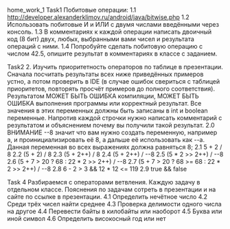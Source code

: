 home_work_1
Task1 
Побитовые операции:
1.1 http://developer.alexanderklimov.ru/android/java/bitwise.php
	1.2 Использовать побитовые И и ИЛИ с двумя числами введёнными через консоль. 
	1.3 В комментариях к каждой операции написать двоичный код (8 бит) двух, любых, выбранными вами чисел и результата операций с ними.
	1.4 Попробуйте сделать побитовую операцию с числом 42.5, опишите результат в комментариях в классе с заданием.
	
Task2
2. Изучить приоритетность операторов по таблице в презентации. Сначала посчитать результаты всех ниже приведённых примеров устно, а потом проверить в IDE (в случае ошибок свериться с таблицей приоритетов, повторять просчёт примеров до полного соответствия).
 Результатом МОЖЕТ БЫТЬ ОШИБКА компиляции, МОЖЕТ БЫТЬ ОШИБКА выполнения программы или корректный результат. 
Все значения в этих переменных должны быть записаны в int и boolean переменные. 
Напротив каждой строчки нужно написать комментарий с результатом и объяснением почему вы получили такой результат.
	2.0 ВНИМАНИЕ --8 значит что вам нужно создать переменную, например а, и проинициализировать её 8, а дальше её использовать как --а. Данная переменная во всех выражениях должна равняться 8;
	2.1 5 + 2 / 8
	2.2 (5 + 2) / 8
	2.3 (5 + 2++) / 8
	2.4 (5 + 2++) / --8
	2.5 (5 * 2 >> 2++) / --8
	2.6 (5 + 7 > 20 ? 68 : 22 * 2 >> 2++) / --8
	2.7 (5 + 7 > 20 ? 68 >= 68 : 22 * 2 >> 2++) / --8
	2.8 6 - 2 > 3 && 12 * 12 <= 119
	2.9 true && false
	
Task 4
Разбираемся с операторами ветвления. Каждую задачу в отдельном классе. Пояснения по задачам сотреть в презентации и на сайте по ссылке в презентации.
	4.1 Определить нечётное число
	4.2 Среди трёх чисел найти среднее
	4.3 Проверка делимости одного числа на другое
	4.4 Перевести байты в килобайты или наоборот
	4.5 Буква или иной символ
	4.6 Определить високосный год или нет
